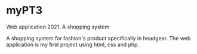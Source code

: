 # myPT3
Web application 2021. A shopping system

A shopping system for fashion's product specifically in headgear. The web application is my first project using html, css and php.
